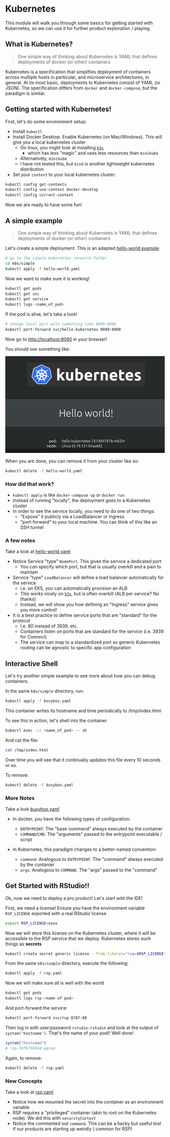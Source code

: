 # Kubernetes

This module will walk you through some basics for getting started with
Kubernetes, so we can use it for further product exploration / playing.

## What is Kubernetes?

> One simple way of thinking about Kubernetes is YAML that defines deployments of docker (or other) containers

Kubernetes is a specification that simplifies deployment of containers across multiple hosts in particular, and
microservice architectures, in general. At its most basic, deployments to Kubernetes consist of YAML (or JSON). The
specification differs from `docker` and `docker-compose`, but the paradigm is similar.

## Getting started with Kubernetes!

First, let's do some environment setup:

- Install `kubectl`
- Install Docker Desktop. Enable Kubernetes (on Mac/Windows). This will give you a local kubernetes cluster
  - On linux, you might look at installing [`k3s`](./k8s/k3s.md)
    - which has less "magic" and uses less resources than `minikube`
  - Alternatively, `minikube`
  - I have not tested this, but `kind` is another lightweight kubernetes distribution
- Set your `context` to your local kubernetes cluster:
```bash
kubectl config get-contexts
kubectl config use-context docker-desktop
kubectl config current-context
```

Now we are ready to have some fun!

## A simple example

> One simple way of thinking about Kubernetes is YAML that defines deployments of docker (or other) containers

Let's create a simple deployment. This is an
adapted [hello-world example](https://github.com/paulbouwer/hello-kubernetes)

```bash
# go to the simple kubernetes resource folder
cd k8s/simple
kubectl apply -f hello-world.yaml
```

Now we want to make sure it is working!

```bash
kubectl get pods
kubectl get svc
kubectl get service
kubectl logs <name_of_pod>
```

If the pod is alive, let's take a look!

```bash
# change local port with something like 8090:8080
kubectl port-forward svc/hello-kubernetes 8080:8080
```

Now go to [http://localhost:8080](http://localhost:8080) in your browser!

You should see something like:

![Hello World Image](k8s/hello-world.png)

When you are done, you can remove it from your cluster like so:

```bash
kubectl delete -f hello-world.yaml
```

### How did that work?

- `kubectl apply` is like `docker-compose up` or `docker run`
- Instead of running "locally", the deployment goes to a Kubernetes cluster
- In order to see the service locally, you need to do one of two things:
  - "Expose" it publicly via a LoadBalancer or Ingress
  - "port-forward" to your local machine. You can think of this like an SSH tunnel
  
### A few notes

Take a look at [hello-world.yaml](../k8s/simple/hello-world.yaml)

- Notice Service "type" `NodePort`. This gives the service a dedicated port
  - You _can_ specify which port, but that is usually overkill and a pain to maintain
- Service "type" `LoadBalancer` will define a load balancer automatically for the service
  - i.e. on EKS, you can automatically provision an ALB
  - This works nicely on [`k3s`](./k8s/k3s.md), but is often overkill (ALB per service? No thanks)
  - Instead, we will show you how defining an "Ingress" service gives you more control!
- It is a best practice to define service ports that are "standard" for the protocol
  - I.e. 80 instead of 3939, etc.
  - Containers listen on ports that are standard for the service (i.e. 3939 for Connect)
  - The service can map to a standardized port so generic Kubernetes routing can be agnostic to specific app
    configuration

## Interactive Shell

Let's try another simple example to see more about how you can debug containers.

In the same `k8s/simple` directory, run:
```bash
kubectl apply -f busybox.yaml
```

This container writes its hostname and time periodically to /tmp/index.html

To see this in action, let's shell into the container

```bash
kubectl exec -it <name_of_pod> -- sh
```

And cat the file:
```bash
cat /tmp/index.html
```

Over time you will see that it continually updates this file every 10 seconds or so.

To remove:

```bash
kubectl delete -f busybox.yaml
```

### More Notes

Take a look [busybox.yaml](../k8s/simple/busybox.yaml)

- In docker, you have the following types of configuration:
  - `ENTRYPOINT`: The "base command" always executed by the container
  - `COMMAND`/`CMD`: The "arguments" passed to the entrypoint executable / script
  
- In Kubernetes, this paradigm changes to a better-named convention:
  - `command`: Analogous to `ENTRYPOINT`. The "command" always executed by the contanier
  - `args`: Analogous to `COMMAND`. The "args" passed to the "command"

## Get Started with RStudio!!

Ok, now we need to deploy a pro product! Let's start with the IDE!

First, we need a license! Ensure you have the environment variable `RSP_LICENSE`
exported with a real RStudio license

```bash
export RSP_LICENSE=xxxx
```

Now we will store this license on the Kubernetes cluster, where it will be accessible
to the RSP service that we deploy. Kubernetes stores such things as **secrets**

```bash
kubectl create secret generic license --from-literal="rsp=$RSP_LICENSE"
```

From the same `k8s/simple` directory, execute the following:
```bash
kubectl apply -f rsp.yaml
```

Now we will make sure all is well with the world
```bash
kubectl get pods
kubectl logs rsp-<name of pod>
```

And port-forward the service:
```bash
kubectl port-forward svc/rsp 8787:80
```

Then log in with user:password `rstudio:rstudio` and look at the output of `system('hostname')`.
That's the name of your pod!! Well done!

```r
system("hostname")
# rsp-78f9f9b56d-pqsvm
```

Again, to remove:
```bash
kubectl delete -f rsp.yaml
```

### New Concepts

Take a look at [rsp.yaml](../k8s/simple/rsp.yaml)

- Notice how we mounted the secret into the container as an environment variable
- RSP requires a "privileged" container (akin to root on the Kubernetes node). We did this with `securityContext`
- Notice the commented out `command`. This can be a hacky but useful tool if our products are starting up weirdly (
  common for RSP)
